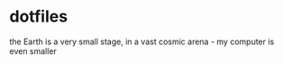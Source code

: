 dotfiles
========

the Earth is a very small stage, in a vast cosmic arena - my computer is even smaller
